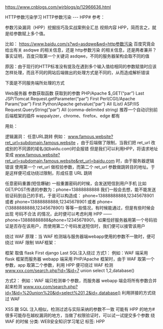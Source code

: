 https://www.cnblogs.com/wjrblogs/p/12966636.html

HTTP参数污染学习
HTTP参数污染 --- HPP#
参考：

参数污染漏洞（HPP）挖掘技巧及实战案例全汇总
视频内容
HPP，简而言之，就是给参数赋上多个值。

比如： https://www.baidu.com/s?wd=asdqwe&wd=http参数污染
百度究竟会给出有关 asdqwe 的相关信息，还是 http参数污染 的相关信息，还是两者兼并？事实证明，百度只取第一个关键词 asdqwe，不同的服务器架构会取不同的值

原因：由于现行的HTTP标准没有提及在遇到多个输入值给相同的参数赋值时应该怎样处理，而且不同的网站后端做出的处理方式是不同的，从而造成解析错误

下面是不同服务端所处理的方式

Web服务器	参数获取函数	获取到的参数
PHP/Apache	$_GET(“par”)	Last
JSP/Tomcat	Request.getParameter(“par”)	First
Perl(CGI)/Apache	Param(“par”)	First
Python/Apache	getvalue(“par”)	All (List)
ASP/IIS	Request.QueryString(“par”)	All (comma-delimited string)
推荐一个自动识别前后端框架的插件 wappalyzer，chrome、firefox、edge 都有

用处：

逻辑漏洞：
任意URL跳转
例如：
www.famous.website?ret_url=subdomain.famous.website ，由于后端做了限制，当我们把 ret_url 改成别的不同源的域名(如baidu.com)时会报错
但是我们可以利用HPP，将请求地址变成 www.famous.website?ret_url=subdomain.famous.website&ret_url=baidu.com 时，由于服务器逻辑错误
使用第一个 ret_url 做校验参数，而第二个 ret_url 参数做跳转目的地址。于是这样便可成功绕过限制，形成任意 URL 跳转

任意密码重置(短信爆破)
一般重置密码的时候，会发送短信到用户手机
比如GET/POST传递的参数为：phone=13888888888
我们一般会去想，能不能发送验证码到自己的手机，于是可以构造成： phone=13888888888,12345678901 或者 phone=13888888888;12345678901 或者 phone={13888888888,12345678901}
等等一些情况，有时候能通过，但是有些时候会出现 号码不合法 的情况，此时便可以考虑利用 HPP —— phone=13888888888&phone=12345678901，如果恰好服务器用第一个号码验证是否存在该用户，而使用第二个号码发送短信时，我们便可以接管该用户

绕过 WAF
原理：当 WAF 检测端与服务器端webapp使用的参数不一致时，便可绕过 WAF 限制
WAF框架：

框架	取值
flask	First
django	Last
SQL注入绕过
方式1：
例如：WAF 端采用 flask 框架而服务器 webapp 端采用 PHP/Apache 框架时，由于 WAF 取第一个参数，app 取第二个参数，利用 HPP 便可绕过 WAF 检测
www.xxx.com/search.php?id=1&id=7 union select 1,2,database()

方式2：
例如：WAF 端只检测单个参数，而服务器 webapp 端会将所有参数合并起来检测
www.xxx.com/search.php?id=1&id=%20union%20&id=select%201,2&id=,database() 利用拼接的方式绕过 WAF

XSS
跟 SQL 注入相似，检测过滤与实际采纳的参数不一致
可能有 HPP 的地方#
很多可能存在越权漏洞的地方，当做了权限验证时，可以试一试提交多个参数
绕 WAF 的时候
 分类: WEB安全知识学习笔记
 标签: HPP